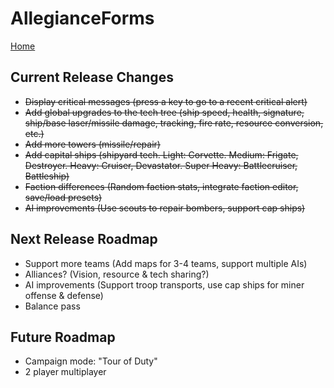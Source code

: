 AllegianceForms
======
[Home](/README.md)

Current Release Changes
------
- ~~Display critical messages (press a key to go to a recent critical alert)~~
- ~~Add global upgrades to the tech tree (ship speed, health, signature, ship/base laser/missile damage, tracking, fire rate, resource conversion, etc.)~~
- ~~Add more towers (missile/repair)~~
- ~~Add capital ships (shipyard tech. Light: Corvette. Medium: Frigate, Destroyer. Heavy: Cruiser, Devastator. Super Heavy: Battlecruiser, Battleship)~~
- ~~Faction differences (Random faction stats, integrate faction editor, save/load presets)~~
- ~~AI improvements (Use scouts to repair bombers, support cap ships)~~

Next Release Roadmap
------
- Support more teams (Add maps for 3-4 teams, support multiple AIs)
- Alliances? (Vision, resource & tech sharing?)
- AI improvements (Support troop transports, use cap ships for miner offense & defense)
- Balance pass

Future Roadmap
------
- Campaign mode: "Tour of Duty"
- 2 player multiplayer